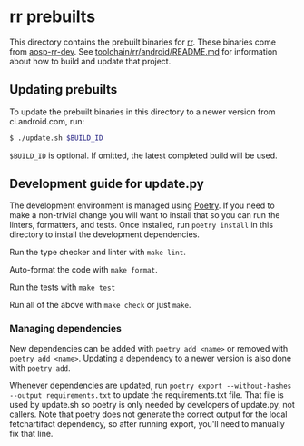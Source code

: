 # rr prebuilts

This directory contains the prebuilt binaries for [rr](https://rr-project.org/).
These binaries come from [aosp-rr-dev]. See [toolchain/rr/android/README.md] for
information about how to build and update that project.

[aosp-rr-dev]: https://ci.android.com/builds/branches/aosp-rr-dev/grid
[toolchain/rr/android/README.md]: https://cs.android.com/android/platform/superproject/+/rr-dev:toolchain/rr/android/README.md

## Updating prebuilts

To update the prebuilt binaries in this directory to a newer version from
ci.android.com, run:

```bash
$ ./update.sh $BUILD_ID
```

`$BUILD_ID` is optional. If omitted, the latest completed build will be used.

## Development guide for update.py

The development environment is managed using
[Poetry](https://python-poetry.org/). If you need to make a non-trivial change
you will want to install that so you can run the linters, formatters, and tests.
Once installed, run `poetry install` in this directory to install the
development dependencies.

Run the type checker and linter with `make lint`.

Auto-format the code with `make format`.

Run the tests with `make test`

Run all of the above with `make check` or just `make`.

### Managing dependencies

New dependencies can be added with `poetry add <name>` or removed with `poetry
add <name>`. Updating a dependency to a newer version is also done with `poetry
add`.

Whenever dependencies are updated, run `poetry export --without-hashes --output
requirements.txt` to update the requirements.txt file. That file is used by
update.sh so poetry is only needed by developers of update.py, not callers. Note
that poetry does not generate the correct output for the local fetchartifact
dependency, so after running export, you'll need to manually fix that line.
